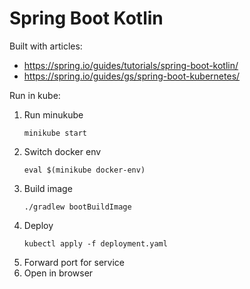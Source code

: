 # Spring Boot Kotlin

Built with articles:
- https://spring.io/guides/tutorials/spring-boot-kotlin/
- https://spring.io/guides/gs/spring-boot-kubernetes/

Run in kube:
1. Run minukube
    ```shell
    minikube start
    ```
2. Switch docker env
    ```shell
    eval $(minikube docker-env)
    ```
3. Build image
    ```shell
    ./gradlew bootBuildImage
    ```
4. Deploy
    ```shell
    kubectl apply -f deployment.yaml
    ```
5. Forward port for service
6. Open in browser
